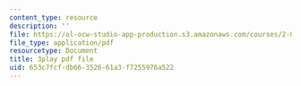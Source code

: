 ```yaml
---
content_type: resource
description: ''
file: https://ol-ocw-studio-app-production.s3.amazonaws.com/courses/2-830j-control-of-manufacturing-processes-sma-6303-spring-2008/653c7fcfdb66352661a3f7255976a522_tQz6iktxQqM.pdf
file_type: application/pdf
resourcetype: Document
title: 3play pdf file
uid: 653c7fcf-db66-3526-61a3-f7255976a522
---
```

